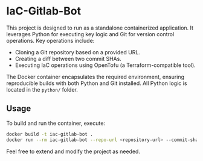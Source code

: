 # IaC-Gitlab-Bot

This project is designed to run as a standalone containerized application.
It leverages Python for executing key logic and Git for version control operations.
Key operations include:
  - Cloning a Git repository based on a provided URL.
  - Creating a diff between two commit SHAs.
  - Executing IaC operations using OpenTofu (a Terraform-compatible tool).

The Docker container encapsulates the required environment, ensuring reproducible builds with both Python and Git installed.
All Python logic is located in the `python/` folder.

## Usage

To build and run the container, execute:

```bash
docker build -t iac-gitlab-bot .
docker run --rm iac-gitlab-bot --repo-url <repository-url> --commit-sha1 <commit-sha1> --commit-sha2 <commit-sha2>
```

Feel free to extend and modify the project as needed.
